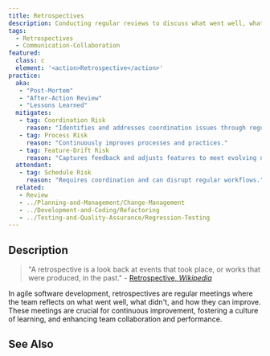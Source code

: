 ```yaml
---
title: Retrospectives
description: Conducting regular reviews to discuss what went well, what didn't, and how to improve.
tags: 
  - Retrospectives
  - Communication-Collaboration
featured: 
  class: c
  element: '<action>Retrospective</action>'
practice:
  aka: 
   - "Post-Mortem"
   - "After-Action Review"
   - "Lessons Learned"
  mitigates:
   - tag: Coordination Risk
     reason: "Identifies and addresses coordination issues through regular reviews."
   - tag: Process Risk
     reason: "Continuously improves processes and practices."
   - tag: Feature-Drift Risk
     reason: "Captures feedback and adjusts features to meet evolving needs."
  attendant:
   - tag: Schedule Risk
     reason: "Requires coordination and can disrupt regular workflows."
  related:
   - Review
   - ../Planning-and-Management/Change-Management
   - ../Development-and-Coding/Refactoring
   - ../Testing-and-Quality-Assurance/Regression-Testing
---
```


<PracticeIntro details={frontMatter} /> 

## Description

> "A retrospective is a look back at events that took place, or works that were produced, in the past." - [Retrospective, _Wikipedia_](https://en.wikipedia.org/wiki/Retrospective)

In agile software development, retrospectives are regular meetings where the team reflects on what went well, what didn't, and how they can improve. These meetings are crucial for continuous improvement, fostering a culture of learning, and enhancing team collaboration and performance.

## See Also

<TagList tag="Retrospectives" />
